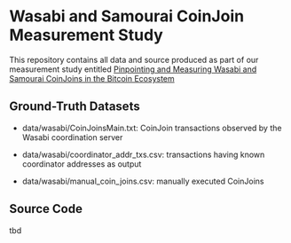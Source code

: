 # Wasabi and Samourai CoinJoin Measurement Study

This repository contains all data and source produced as part of our measurement study entitled [
Pinpointing and Measuring Wasabi and Samourai CoinJoins in the Bitcoin Ecosystem](https://arxiv.org/abs/2109.10229)

## Ground-Truth Datasets

* data/wasabi/CoinJoinsMain.txt: CoinJoin transactions observed by the Wasabi coordination server

* data/wasabi/coordinator_addr_txs.csv: transactions having known coordinator addresses as output

* data/wasabi/manual_coin_joins.csv: manually executed CoinJoins

## Source Code

tbd

